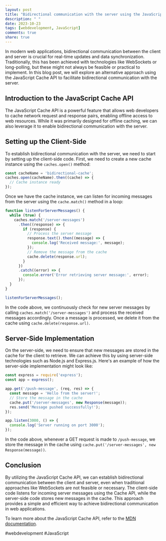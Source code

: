 ```yaml
---
layout: post
title: "Bidirectional communication with the server using the JavaScript Cache API"
description: " "
date: 2023-10-23
tags: [webdevelopment, JavaScript]
comments: true
share: true
---
```


In modern web applications, bidirectional communication between the client and server is crucial for real-time updates and data synchronization. Traditionally, this has been achieved with technologies like WebSockets or long-polling, but these might not always be feasible or practical to implement. In this blog post, we will explore an alternative approach using the JavaScript Cache API to facilitate bidirectional communication with the server.

## Introduction to the JavaScript Cache API

The JavaScript Cache API is a powerful feature that allows web developers to cache network request and response pairs, enabling offline access to web resources. While it was primarily designed for offline caching, we can also leverage it to enable bidirectional communication with the server.

## Setting up the Client-Side

To establish bidirectional communication with the server, we need to start by setting up the client-side code. First, we need to create a new cache instance using the `caches.open()` method:

```javascript
const cacheName = 'bidirectional-cache';
caches.open(cacheName).then((cache) => {
  // Cache instance ready
});
```

Once we have the cache instance, we can listen for incoming messages from the server using the `cache.match()` method in a loop:

```javascript
function listenForServerMessages() {
  while (true) {
    caches.match('/server-messages')
      .then((response) => {
        if (response) {
          // Process the server message
          response.text().then((message) => {
            console.log('Received message:', message);
          });
          // Remove the message from the cache
          cache.delete(response.url);
        }
      })
      .catch((error) => {
        console.error('Error retrieving server message:', error);
      });
  }
}

listenForServerMessages();
```

In the code above, we continuously check for new server messages by calling `caches.match('/server-messages')` and process the received messages accordingly. Once a message is processed, we delete it from the cache using `cache.delete(response.url)`.

## Server-Side Implementation

On the server-side, we need to ensure that new messages are stored in the cache for the client to retrieve. We can achieve this by using server-side technologies such as Node.js and Express.js. Here's an example of how the server-side implementation might look like:

```javascript
const express = require('express');
const app = express();

app.get('/push-message', (req, res) => {
  const message = 'Hello from the server!';
  // Store the message in the cache
  cache.put('/server-messages', new Response(message));
  res.send('Message pushed successfully!');
});

app.listen(3000, () => {
  console.log('Server running on port 3000');
});
```

In the code above, whenever a GET request is made to `/push-message`, we store the message in the cache using `cache.put('/server-messages', new Response(message))`.

## Conclusion

By utilizing the JavaScript Cache API, we can establish bidirectional communication between the client and server, even when traditional approaches like WebSockets are not feasible or necessary. The client-side code listens for incoming server messages using the Cache API, while the server-side code stores new messages in the cache. This approach provides a simple and efficient way to achieve bidirectional communication in web applications.

To learn more about the JavaScript Cache API, refer to the [MDN documentation](https://developer.mozilla.org/en-US/docs/Web/API/Cache).

#webdevelopment #JavaScript
